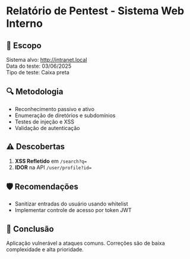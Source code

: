 # Relatório de Pentest - Sistema Web Interno

## 🧠 Escopo
Sistema alvo: http://intranet.local  
Data do teste: 03/06/2025  
Tipo de teste: Caixa preta

## 🔍 Metodologia
- Reconhecimento passivo e ativo
- Enumeração de diretórios e subdomínios
- Testes de injeção e XSS
- Validação de autenticação

## ⚠️ Descobertas
1. **XSS Refletido** em `/search?q=`
2. **IDOR** na API `/user/profile?id=`

## 🛡️ Recomendações
- Sanitizar entradas do usuário usando whitelist
- Implementar controle de acesso por token JWT

## 📌 Conclusão
Aplicação vulnerável a ataques comuns. Correções são de baixa complexidade e alta prioridade.
